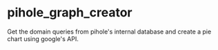 # pihole_graph_creator
Get the domain queries from pihole's internal database and create a pie chart using google's API.
